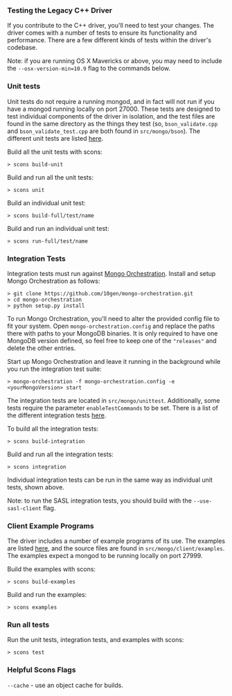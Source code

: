 ### Testing the Legacy C++ Driver

If you contribute to the C++ driver, you'll need to test your changes.  The driver comes with a number of tests to ensure its functionality and performance.  There are a few different kinds of tests within the driver's codebase.

Note: if you are running OS X Mavericks or above, you may need to include the ```--osx-version-min=10.9``` flag to the commands below.

### Unit tests

Unit tests do not require a running mongod, and in fact will not run if you have a mongod running locally on port 27000.  These tests are designed to test individual components of the driver in isolation, and the test files are found in the same directory as the things they test (so, ```bson_validate.cpp``` and ```bson_validate_test.cpp``` are both found in ```src/mongo/bson```).  The different unit tests are listed [here](https://github.com/mongodb/mongo-cxx-driver/blob/legacy/src/mongo/SConscript#L36-L62).

Build all the unit tests with scons:

```
> scons build-unit
```

Build and run all the unit tests:

```
> scons unit
```

Build an individual unit test:

```
> scons build-full/test/name
```

Build and run an individual unit test:

```
> scons run-full/test/name
```

### Integration Tests

Integration tests must run against [Mongo Orchestration](https://github.com/10gen/mongo-orchestration).  Install and setup Mongo Orchestration as follows:
```
> git clone https://github.com/10gen/mongo-orchestration.git
> cd mongo-orchestration
> python setup.py install
```
To run Mongo Orchestration, you'll need to alter the provided config file to fit your system.  Open ```mongo-orchestration.config``` and replace the paths there with paths to your MongoDB binaries.  It is only required to have one MongoDB version defined, so feel free to keep one of the ```"releases"``` and delete the other entries.

Start up Mongo Orchestration and leave it running in the background while you run the integration test suite:
```
> mongo-orchestration -f mongo-orchestration.config -e <yourMongoVersion> start
```

The integration tests are located in ```src/mongo/unittest```.  Additionally, some tests require the parameter ```enableTestCommands``` to be set. There is a list of the different integration tests [here](https://github.com/mongodb/mongo-cxx-driver/blob/legacy/src/mongo/SConscript#L34-L47).

To build all the integration tests:

```
> scons build-integration
```

Build and run all the integration tests:

```
> scons integration
```

Individual integration tests can be run in the same way as individual unit tests, shown above.

Note: to run the SASL integration tests, you should build with the ```--use-sasl-client``` flag.

### Client Example Programs

The driver includes a number of example programs of its use.  The examples are listed [here](https://github.com/mongodb/mongo-cxx-driver/blob/legacy/src/SConscript.client#L158-L171), and the source files are found in ```src/mongo/client/examples```.  The examples expect a mongod to be running locally on port 27999.

Build the examples with scons:

```
> scons build-examples
```

Build and run the examples:

```
> scons examples
```
### Run all tests
Run the unit tests, integration tests, and examples with scons:
```
> scons test
```
### Helpful Scons Flags

```--cache``` - use an object cache for builds.
